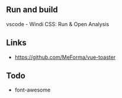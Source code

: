 ## Run and build

vscode - Windi CSS: Run & Open Analysis

## Links

- https://github.com/MeForma/vue-toaster

## Todo

- font-awesome
